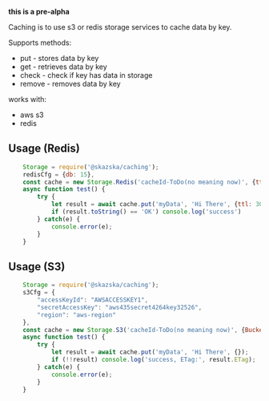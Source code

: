 **this is a pre-alpha**

Caching is to use s3 or redis storage services to cache data by key.

Supports methods:
* put - stores data by key
* get - retrieves data by key
* check - check if key has data in storage
* remove - removes data by key

works with:
* aws s3
* redis

## Usage (Redis)
```javascript
    Storage = require('@skazska/caching');
    redisCfg = {db: 15},
    const cache = new Storage.Redis('cacheId-ToDo(no meaning now)', {ttl: 5000/*default options*/}, redisCfg);
    async function test() {
        try {
            let result = await cache.put('myData', 'Hi There', {ttl: 30000, ifNotExists: true});
            if (result.toString() == 'OK') console.log('success')       
        } catch(e) {
            console.error(e);
        }
    }
```
## Usage (S3)
```javascript
    Storage = require('@skazska/caching');
    s3Cfg = {
        "accessKeyId": "AWSACCESSKEY1",
        "secretAccessKey": "aws435secret4264key32526",
        "region": "aws-region"
    },
    const cache = new Storage.S3('cacheId-ToDo(no meaning now)', {Bucket: 'bucketName'}, s3Cfg);
    async function test() {
        try {
            let result = await cache.put('myData', 'Hi There', {});
            if (!!result) console.log('success, ETag:', result.ETag);       
        } catch(e) {
            console.error(e);
        }
    }
```